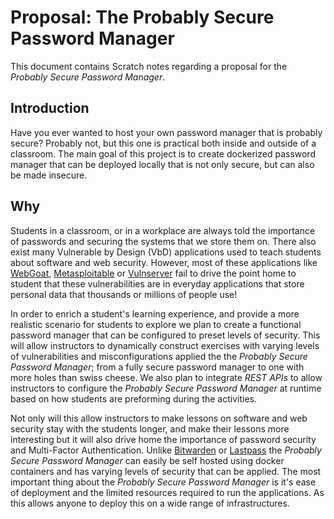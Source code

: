 # Proposal: The Probably Secure Password Manager
This document contains Scratch notes regarding a proposal for the *Probably Secure Password Manager*.

## Introduction
Have you ever wanted to host your own password manager that is probably secure? Probably not, but this one is practical both inside and outside of a classroom. The main goal of this project is to create dockerized password manager that can be deployed locally that is not only secure, but can also be made insecure.

## Why
Students in a classroom, or in a workplace are always told the importance of passwords and securing the systems that we store them on. There also exist many Vulnerable by Design (VbD) applications used to teach students about software and web security. However, most of these applications like [WebGoat](https://owasp.org/www-project-webgoat/), [Metasploitable](https://github.com/rapid7/metasploitable3) or [Vulnserver](https://github.com/stephenbradshaw/vulnserver) fail to drive the point home to student that these vulnerabilities are in everyday applications that store personal data that thousands or millions of people use!

In order to enrich a student's learning experience, and provide a more realistic scenario for students to explore we plan to create a functional password manager that can be configured to preset levels of security. This will allow instructors to dynamically construct exercises with varying levels of vulnerabilities and misconfigurations applied the the *Probably Secure Password Manager*; from a fully secure password manager to one with more holes than swiss cheese. We also plan to integrate *REST APIs* to allow instructors to configure the *Probably Secure Password Manager* at runtime based on how students are preforming during the activities.

Not only will this allow instructors to make lessons on software and web security stay with the students longer, and make their lessons more interesting but it will also drive home the importance of password security and Multi-Factor Authentication. Unlike [Bitwarden](https://bitwarden.com/) or [Lastpass](https://www.lastpass.com/) the *Probably Secure Password Manager* can easily be self hosted using docker containers and has varying levels of security that can be applied. The most important thing about the *Probably Secure Password Manager* is it's ease of deployment and the limited resources required to run the applications. As this allows anyone to deploy this on a wide range of infrastructures.

 <!-- We introduce this full stack application in a series of docker containers that can be deployed on any network; this can be used for a practical purpose with all of the security flags enabled to provide secure password storage. Or we can disable various securityflags to introduce vulnerabilities into the applications. You may be wondering why we would want to introduce vulnerabilities into our **password manager**, and the question is Why Not! There are many viable passowrd manager already in circulation, both open and closed source, some of which are free such as [BitWarden]()  or those that are [LastPass](). These systems have one thing in common, they cannot easily be used in a classroom to show how one critical failure, or flaw can lead to a dat breack that can ruin a persons life. WE aim to provide this experiance for **free** in easy to use docker containers.  -->
